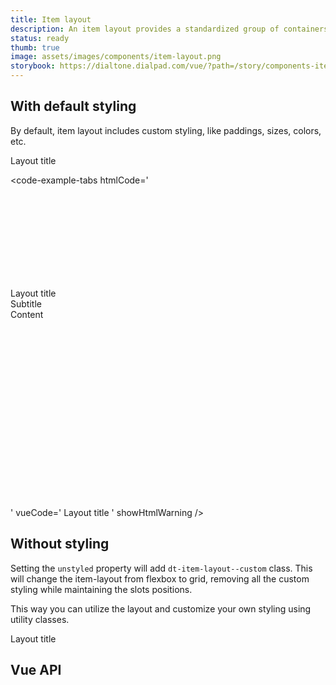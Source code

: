 ```yaml
---
title: Item layout
description: An item layout provides a standardized group of containers to enable developer to use list-item like stack. It is used as base for `dt-list-item` component
status: ready
thumb: true
image: assets/images/components/item-layout.png
storybook: https://dialtone.dialpad.com/vue/?path=/story/components-item-layout--default
---
```


## With default styling

By default, item layout includes custom styling, like paddings, sizes, colors, etc.

<code-well-header class="d-d-block">
<dt-item-layout>
  <template #left>
      <dt-icon name="lock" />
    </template>
    Layout title
    <template #subtitle>
      Subtitle
    </template>
    <template #bottom>
      <dt-badge>Content</dt-badge>
    </template>
    <template #right>
      <dt-icon name="share" />
    </template>
    <template #selected>
      <dt-icon name="check" />
    </template>
</dt-item-layout>
</code-well-header>

<code-example-tabs
htmlCode='
<div class="dt-item-layout">
  <section class="dt-item-layout--left">
    <svg>...</svg>
  </section>
  <section class="dt-item-layout--content">
    <div class="dt-item-layout--title">
      Layout title
    </div>
    <div class="dt-item-layout--subtitle dt-item-layout--subtitle--with-title">
      Subtitle
    </div>
    <div class="dt-item-layout--bottom">
      <span class="d-badge">
        <span class="d-badge__label">Content</span>
      </span>
    </div>
  </section>
  <section class="dt-item-layout--right">
    <svg>...</svg>
  </section>
  <section class="dt-item-layout--selected">
    <svg>...</svg>
  </section>
</div>
'
vueCode='
<dt-item-layout>
  <template #left>
    <dt-icon name="lock" />
  </template>
  Layout title
  <template #subtitle>
    Subtitle
  </template>
  <template #bottom>
    <dt-badge>Content</dt-badge>
  </template>
  <template #right>
    <dt-icon name="share" />
  </template>
  <template #selected>
    <dt-icon name="check" />
  </template>
</dt-item-layout>
'
showHtmlWarning />

## Without styling

Setting the `unstyled` property will add `dt-item-layout--custom` class. This will change the item-layout from flexbox to grid, removing all the custom styling while maintaining the slots positions.

This way you can utilize the layout and customize your own styling using utility classes.

<code-well-header class="d-d-block">
  <dt-item-layout unstyled ref="exampleUnstyled">
    <template #left>
        <dt-icon name="lock" />
      </template>
      Layout title
      <template #subtitle>
        Subtitle
      </template>
      <template #bottom>
        <dt-badge>Content</dt-badge>
      </template>
      <template #right>
        <dt-icon name="share" />
      </template>
      <template #selected>
        <dt-icon name="check" />
      </template>
  </dt-item-layout>
</code-well-header>

<code-example-tabs
:htmlCode="() => $refs.exampleUnstyled"
vueCode='
<dt-item-layout unstyled>
  <template #left>
    <dt-icon name="lock" />
  </template>
  Layout title
  <template #subtitle>
    Subtitle
  </template>
  <template #bottom>
    <dt-badge>Content</dt-badge>
  </template>
  <template #right>
    <dt-icon name="share" />
  </template>
  <template #selected>
    <dt-icon name="check" />
  </template>
</dt-item-layout>
'
/>

## Vue API

<component-vue-api component-name="itemLayout" />
